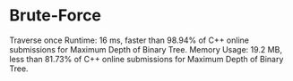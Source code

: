 # Brute-Force
Traverse once
Runtime: 16 ms, faster than 98.94% of C++ online submissions for Maximum Depth of Binary Tree.
Memory Usage: 19.2 MB, less than 81.73% of C++ online submissions for Maximum Depth of Binary Tree.
